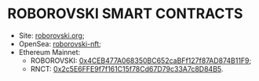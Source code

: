 # ROBOROVSKI SMART CONTRACTS

- Site: [roborovski.org](https://roborovski.org/);
- OpenSea: [roborovski-nft](https://opensea.io/collection/roborovski-nft);
- Ethereum Mainnet:
  - ROBOROVSKI: [0x4CEB477A068350BC652caBFf127f87AD874B11F9](https://etherscan.io/token/0x4CEB477A068350BC652caBFf127f87AD874B11F9);
  - RNCT: [0x2c5E6FFE9f7f161C15f78Cd67D79c33A7c8D84B5](https://etherscan.io/token/0x2c5E6FFE9f7f161C15f78Cd67D79c33A7c8D84B5).
